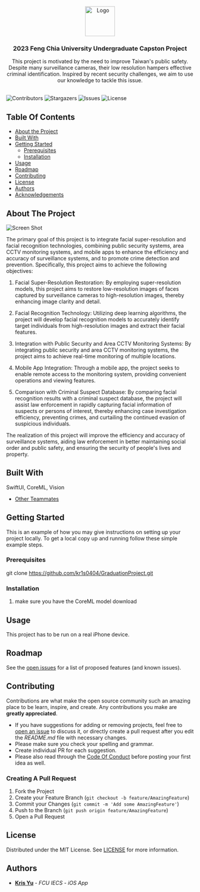 <br/>
<p align="center">
  <a href="https://github.com/kr1s0404/GraduationProject">
    <img src="https://s3.ap-southeast-1.amazonaws.com/web-content.fcu.edu.tw/wp-content/uploads/2020/09/05153630/mark.png" alt="Logo" width="80" height="80">
  </a>

  <h3 align="center">2023 Feng Chia University Undergraduate Capston Project</h3>

  <p align="center">
    This project is motivated by the need to improve Taiwan's public safety. Despite many surveillance cameras, their low resolution hampers effective criminal identification. Inspired by recent security challenges, we aim to use our knowledge to tackle this issue.
    <br/>
    <br/>
  </p>
</p>

![Contributors](https://img.shields.io/github/contributors/kr1s0404/GraduationProject?color=dark-green) ![Stargazers](https://img.shields.io/github/stars/kr1s0404/GraduationProject?style=social) ![Issues](https://img.shields.io/github/issues/kr1s0404/GraduationProject) ![License](https://img.shields.io/github/license/kr1s0404/GraduationProject) 

## Table Of Contents

* [About the Project](#about-the-project)
* [Built With](#built-with)
* [Getting Started](#getting-started)
  * [Prerequisites](#prerequisites)
  * [Installation](#installation)
* [Usage](#usage)
* [Roadmap](#roadmap)
* [Contributing](#contributing)
* [License](#license)
* [Authors](#authors)
* [Acknowledgements](#acknowledgements)

## About The Project

![Screen Shot](https://github.com/kr1s0404/GraduationProject)

The primary goal of this project is to integrate facial super-resolution and facial recognition technologies, combining public security systems, area CCTV monitoring systems, and mobile apps to enhance the efficiency and accuracy of surveillance systems, and to promote crime detection and prevention. Specifically, this project aims to achieve the following objectives:

1. Facial Super-Resolution Restoration: By employing super-resolution models, this project aims to restore low-resolution images of faces captured by surveillance cameras to high-resolution images, thereby enhancing image clarity and detail.

2. Facial Recognition Technology: Utilizing deep learning algorithms, the project will develop facial recognition models to accurately identify target individuals from high-resolution images and extract their facial features.

3. Integration with Public Security and Area CCTV Monitoring Systems: By integrating public security and area CCTV monitoring systems, the project aims to achieve real-time monitoring of multiple locations.

4. Mobile App Integration: Through a mobile app, the project seeks to enable remote access to the monitoring system, providing convenient operations and viewing features.

5. Comparison with Criminal Suspect Database: By comparing facial recognition results with a criminal suspect database, the project will assist law enforcement in rapidly capturing facial information of suspects or persons of interest, thereby enhancing case investigation efficiency, preventing crimes, and curtailing the continued evasion of suspicious individuals.

The realization of this project will improve the efficiency and accuracy of surveillance systems, aiding law enforcement in better maintaining social order and public safety, and ensuring the security of people's lives and property.

## Built With

SwiftUI, CoreML, Vision

* [Other Teammates](https://github.com/TLoE02/GraduationProject)

## Getting Started

This is an example of how you may give instructions on setting up your project locally.
To get a local copy up and running follow these simple example steps.

### Prerequisites

git clone https://github.com/kr1s0404/GraduationProject.git

### Installation

1. make sure you have the CoreML model download

## Usage

This project has to be run on a real iPhone device.

## Roadmap

See the [open issues](https://github.com/kr1s0404/GraduationProject/issues) for a list of proposed features (and known issues).

## Contributing

Contributions are what make the open source community such an amazing place to be learn, inspire, and create. Any contributions you make are **greatly appreciated**.
* If you have suggestions for adding or removing projects, feel free to [open an issue](https://github.com/kr1s0404/GraduationProject/issues/new) to discuss it, or directly create a pull request after you edit the *README.md* file with necessary changes.
* Please make sure you check your spelling and grammar.
* Create individual PR for each suggestion.
* Please also read through the [Code Of Conduct](https://github.com/kr1s0404/GraduationProject/blob/main/CODE_OF_CONDUCT.md) before posting your first idea as well.

### Creating A Pull Request

1. Fork the Project
2. Create your Feature Branch (`git checkout -b feature/AmazingFeature`)
3. Commit your Changes (`git commit -m 'Add some AmazingFeature'`)
4. Push to the Branch (`git push origin feature/AmazingFeature`)
5. Open a Pull Request

## License

Distributed under the MIT License. See [LICENSE](https://github.com/kr1s0404/GraduationProject/blob/main/LICENSE.md) for more information.

## Authors

* **[Kris Yu](https://github.com/kr1s0404)** - *FCU IECS* - *iOS App*
